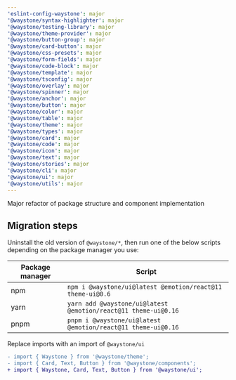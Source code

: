 ```yaml
---
'eslint-config-waystone': major
'@waystone/syntax-highlighter': major
'@waystone/testing-library': major
'@waystone/theme-provider': major
'@waystone/button-group': major
'@waystone/card-button': major
'@waystone/css-presets': major
'@waystone/form-fields': major
'@waystone/code-block': major
'@waystone/template': major
'@waystone/tsconfig': major
'@waystone/overlay': major
'@waystone/spinner': major
'@waystone/anchor': major
'@waystone/button': major
'@waystone/color': major
'@waystone/table': major
'@waystone/theme': major
'@waystone/types': major
'@waystone/card': major
'@waystone/code': major
'@waystone/icon': major
'@waystone/text': major
'@waystone/stories': major
'@waystone/cli': major
'@waystone/ui': major
'@waystone/utils': major
---
```


Major refactor of package structure and component implementation

## Migration steps

Uninstall the old version of `@waystone/*`, then run one of the below scripts depending on the package manager you use:

| Package manager | Script                                                         |
| --------------- | -------------------------------------------------------------- |
| npm             | `npm i @waystone/ui@latest @emotion/react@11 theme-ui@0.6`     |
| yarn            | `yarn add @waystone/ui@latest @emotion/react@11 theme-ui@0.16` |
| pnpm            | `pnpm i @waystone/ui@latest @emotion/react@11 theme-ui@0.16`   |

Replace imports with an import of `@waystone/ui`

```diff
- import { Waystone } from '@waystone/theme';
- import { Card, Text, Button } from '@waystone/components';
+ import { Waystone, Card, Text, Button } from '@waystone/ui';
```
